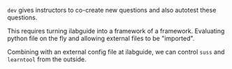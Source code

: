 `dev` gives instructors to co-create new questions and also autotest these questions. 

This requires turning ilabguide into a framework of a framework. Evaluating python file on the fly and allowing external files to be "imported". 

Combining with an external config file at ilabguide, we can control `suss` and `learntool` from the outside.